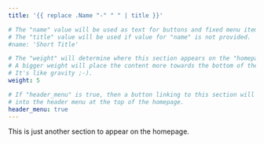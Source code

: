 ```yaml
---
title: '{{ replace .Name "-" " " | title }}'

# The "name" value will be used as text for buttons and fixed menu items.
# The "title" value will be used if value for "name" is not provided.
#name: 'Short Title'

# The "weight" will determine where this section appears on the "homepage".
# A bigger weight will place the content more towards the bottom of the page.
# It's like gravity ;-).
weight: 5

# If "header_menu" is true, then a button linking to this section will be placed
# into the header menu at the top of the homepage.
header_menu: true
---
```


This is just another section to appear on the homepage.
